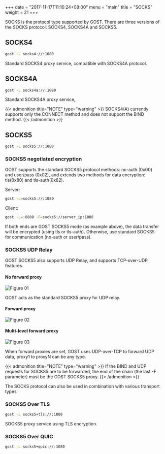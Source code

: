 +++
date = "2017-11-17T11:10:24+08:00"
menu = "main"
title = "SOCKS"
weight = 21
+++

SOCKS is the protocol type supported by GOST. There are three versions of the SOCKS protocol: SOCKS4, SOCKS4A and SOCKS5.

## SOCKS4

```bash
gost -L socks4://:1080
```

Standard SOCKS4 proxy service, compatible with SOCKS4A protocol.

## SOCKS4A

```bash
gost -L socks4a://:1080
```

Standard SOCKS4A proxy service,

{{< admonition title="NOTE" type="warning" >}}
SOCKS4(A) currently supports only the CONNECT method and does not support the BIND method.
{{< /admonition >}}

## SOCKS5

```bash
gost -L socks5://:1080
```

### SOCKS5 negotiated encryption

GOST supports the standard SOCKS5 protocol methods: no-auth (0x00) and user/pass (0x02), and extends two methods for data encryption: tls(0x80) and tls-auth(0x82).

Server:

```bash
gost -L=socks5://:1080
```

Client:

```bash
gost -L=:8080 -F=socks5://server_ip:1080
```

If both ends are GOST SOCKS5 mode (as example above), the data transfer will be encrypted (using tls or tls-auth). Otherwise, use standard SOCKS5 for communication (no-auth or user/pass).

### SOCKS5 UDP Relay

GOST SOCKS5 also supports UDP Relay, and supports TCP-over-UDP features.

#### No forward proxy

![Figure 01](/gost/img/udp01.png)

GOST acts as the standard SOCKS5 proxy for UDP relay.

#### Forward proxy

![Figure 02](/gost/img/udp02.png)

#### Multi-level forward proxy

![Figure 03](/gost/img/udp03.png)

When forward proxies are set, GOST uses UDP-over-TCP to forward UDP data, proxy1 to proxyN can be any type.

{{< admonition title="NOTE" type="warning" >}}
If the BIND and UDP requests for SOCKS5 are to be forwarded, the end of the chain (the last -F parameter) must be the GOST SOCKS5 proxy.
{{< /admonition >}}

The SOCKS protocol can also be used in combination with various transport types

### SOCKS5 Over TLS

```bash
gost -L socks5+tls://:1080
```

SOCKS5 proxy service using TLS encryption.

### SOCKS5 Over QUIC

```bash
gost -L socks5+quic://:1080
```